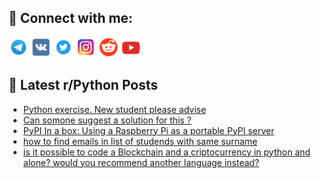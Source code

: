 ## 🔎 Connect with me:
[<img src="https://github.com/bullbesh/bullbesh/blob/main/images/Telegram.png" width="32" height="32" />](https://t.me/bullbesh)
[<img src="https://github.com/bullbesh/bullbesh/blob/main/images/VK.png" width="32" height="32" />](https://vk.com/bullbesh)
[<img src="https://github.com/bullbesh/bullbesh/blob/main/images/Twitter.png" width="32" height="32" />](https://twitter.com/bullbesh1)
[<img src="https://github.com/bullbesh/bullbesh/blob/main/images/Instagram.png" width="32" height="32" />](https://www.instagram.com/bullbesh)
[<img src="https://github.com/bullbesh/bullbesh/blob/main/images/Reddit.png" width="32" height="32" />](https://www.reddit.com/user/bullbesh)
[<img src="https://github.com/bullbesh/bullbesh/blob/main/images/YouTube.png" width="32" height="32" />](https://www.youtube.com/channel/UCtfjRs6uzgq5mfm8S06WTcg)

## 📕 Latest r/Python Posts
<!-- BLOG-POST-LIST:START -->
- [Python exercise. New student please advise](https://www.reddit.com/r/Python/comments/yqihlj/python_exercise_new_student_please_advise/)
- [Can somone suggest a solution for this ?](https://www.reddit.com/r/Python/comments/yqig9u/can_somone_suggest_a_solution_for_this/)
- [PyPI In a box: Using a Raspberry Pi as a portable PyPI server](https://www.reddit.com/r/Python/comments/yqht9e/pypi_in_a_box_using_a_raspberry_pi_as_a_portable/)
- [how to find emails in list of studends with same surname](https://www.reddit.com/r/Python/comments/yqhb1i/how_to_find_emails_in_list_of_studends_with_same/)
- [is it possible to code a Blockchain and a criptocurrency in python and alone? would you recommend another language instead?](https://www.reddit.com/r/Python/comments/yqgtu6/is_it_possible_to_code_a_blockchain_and_a/)
<!-- BLOG-POST-LIST:END -->
